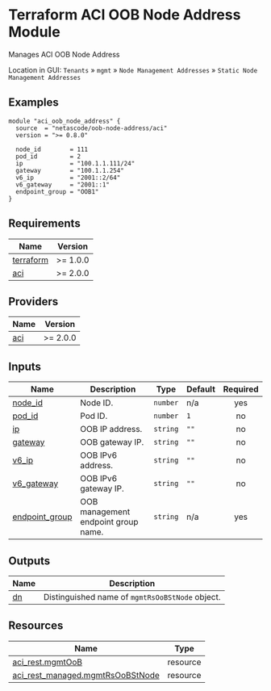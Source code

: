 <!-- BEGIN_TF_DOCS -->
# Terraform ACI OOB Node Address Module

Manages ACI OOB Node Address

Location in GUI:
`Tenants` » `mgmt` » `Node Management Addresses` » `Static Node Management Addresses`

## Examples

```hcl
module "aci_oob_node_address" {
  source  = "netascode/oob-node-address/aci"
  version = ">= 0.8.0"

  node_id        = 111
  pod_id         = 2
  ip             = "100.1.1.111/24"
  gateway        = "100.1.1.254"
  v6_ip          = "2001::2/64"
  v6_gateway     = "2001::1"
  endpoint_group = "OOB1"
}
```

## Requirements

| Name | Version |
|------|---------|
| <a name="requirement_terraform"></a> [terraform](#requirement\_terraform) | >= 1.0.0 |
| <a name="requirement_aci"></a> [aci](#requirement\_aci) | >= 2.0.0 |

## Providers

| Name | Version |
|------|---------|
| <a name="provider_aci"></a> [aci](#provider\_aci) | >= 2.0.0 |

## Inputs

| Name | Description | Type | Default | Required |
|------|-------------|------|---------|:--------:|
| <a name="input_node_id"></a> [node\_id](#input\_node\_id) | Node ID. | `number` | n/a | yes |
| <a name="input_pod_id"></a> [pod\_id](#input\_pod\_id) | Pod ID. | `number` | `1` | no |
| <a name="input_ip"></a> [ip](#input\_ip) | OOB IP address. | `string` | `""` | no |
| <a name="input_gateway"></a> [gateway](#input\_gateway) | OOB gateway IP. | `string` | `""` | no |
| <a name="input_v6_ip"></a> [v6\_ip](#input\_v6\_ip) | OOB IPv6 address. | `string` | `""` | no |
| <a name="input_v6_gateway"></a> [v6\_gateway](#input\_v6\_gateway) | OOB IPv6 gateway IP. | `string` | `""` | no |
| <a name="input_endpoint_group"></a> [endpoint\_group](#input\_endpoint\_group) | OOB management endpoint group name. | `string` | n/a | yes |

## Outputs

| Name | Description |
|------|-------------|
| <a name="output_dn"></a> [dn](#output\_dn) | Distinguished name of `mgmtRsOoBStNode` object. |

## Resources

| Name | Type |
|------|------|
| [aci_rest.mgmtOoB](https://registry.terraform.io/providers/CiscoDevNet/aci/latest/docs/resources/rest) | resource |
| [aci_rest_managed.mgmtRsOoBStNode](https://registry.terraform.io/providers/CiscoDevNet/aci/latest/docs/resources/rest_managed) | resource |
<!-- END_TF_DOCS -->